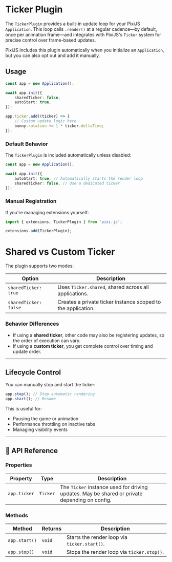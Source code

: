 # Ticker Plugin

The `TickerPlugin` provides a built-in update loop for your PixiJS `Application`. This loop calls `.render()` at a regular cadence—by default, once per animation frame—and integrates with PixiJS's `Ticker` system for precise control over frame-based updates.

PixiJS includes this plugin automatically when you initialize an `Application`, but you can also opt out and add it manually.

## Usage

```ts
const app = new Application();

await app.init({
    sharedTicker: false,
    autoStart: true,
});

app.ticker.add((ticker) => {
    // Custom update logic here
    bunny.rotation += 1 * ticker.deltaTime;
});
```

### Default Behavior

The `TickerPlugin` is included automatically unless disabled:

```ts
const app = new Application();

await app.init({
    autoStart: true, // Automatically starts the render loop
    sharedTicker: false, // Use a dedicated ticker
});
```

### Manual Registration

If you're managing extensions yourself:

```ts
import { extensions, TickerPlugin } from 'pixi.js';

extensions.add(TickerPlugin);
```

# Shared vs Custom Ticker

The plugin supports two modes:

| Option                | Description                                                  |
| --------------------- | ------------------------------------------------------------ |
| `sharedTicker: true`  | Uses `Ticker.shared`, shared across all applications.        |
| `sharedTicker: false` | Creates a private ticker instance scoped to the application. |

### Behavior Differences

- If using a **shared ticker**, other code may also be registering updates, so the order of execution can vary.
- If using a **custom ticker**, you get complete control over timing and update order.

---

## Lifecycle Control

You can manually stop and start the ticker:

```ts
app.stop(); // Stop automatic rendering
app.start(); // Resume
```

This is useful for:

- Pausing the game or animation
- Performance throttling on inactive tabs
- Managing visibility events

---

## 🧪 API Reference

### Properties

| Property     | Type     | Description                                                                                   |
| ------------ | -------- | --------------------------------------------------------------------------------------------- |
| `app.ticker` | `Ticker` | The `Ticker` instance used for driving updates. May be shared or private depending on config. |

### Methods

| Method        | Returns | Description                                  |
| ------------- | ------- | -------------------------------------------- |
| `app.start()` | `void`  | Starts the render loop via `ticker.start()`. |
| `app.stop()`  | `void`  | Stops the render loop via `ticker.stop()`.   |
